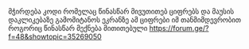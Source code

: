 მჭირდება კოდი რომელაც წინასწარ მივუთითებ ციფრებს და მაუსის დაკლიკებაზე გამომიტანოს ეკრანზე ამ ციფრები იმ თანმიმდევრობით როგორიც წინასწარ მექნება მითითებული
https://forum.ge/?f=48&showtopic=35269050
